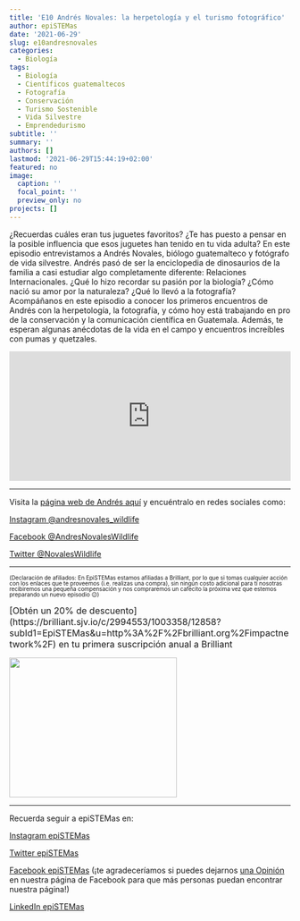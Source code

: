 ```yaml
---
title: 'E10 Andrés Novales: la herpetología y el turismo fotográfico'
author: epiSTEMas
date: '2021-06-29'
slug: e10andresnovales
categories:
  - Biología
tags:
  - Biología
  - Científicos guatemaltecos
  - Fotografía
  - Conservación
  - Turismo Sostenible
  - Vida Silvestre
  - Emprendedurismo
subtitle: ''
summary: ''
authors: []
lastmod: '2021-06-29T15:44:19+02:00'
featured: no
image:
  caption: ''
  focal_point: ''
  preview_only: no
projects: []
---
```


¿Recuerdas cuáles eran tus juguetes favoritos? ¿Te has puesto a pensar en la posible influencia que esos juguetes han tenido en tu vida adulta? En este episodio entrevistamos a Andrés Novales, biólogo guatemalteco y fotógrafo de vida silvestre. Andrés pasó de ser la enciclopedia de dinosaurios de la familia a casi estudiar algo completamente diferente: Relaciones Internacionales. ¿Qué lo hizo recordar su pasión por la biología? ¿Cómo nació su amor por la naturaleza? ¿Qué lo llevó a la fotografía? Acompáñanos en este episodio a conocer los primeros encuentros de Andrés con la herpetología, la fotografía, y cómo hoy está trabajando en pro de la conservación y la comunicación científica en Guatemala. Además, te esperan algunas anécdotas de la vida en el campo y encuentros increíbles con pumas y quetzales.


<iframe src="https://open.spotify.com/embed/episode/0C4KponADwV45leszXnR5M" width="100%" height="232" frameBorder="0" allowtransparency="true" allow="encrypted-media"></iframe>

- - - - -

Visita la [página web de Andrés aquí](https://andresnovaleswildlife.com/) y encuéntralo en redes sociales como: 

[Instagram @andresnovales_wildlife](https://www.instagram.com/andresnovales_wildlife/)

[Facebook @AndresNovalesWildlife](https://www.facebook.com/andresnovaleswildlife)

[Twitter @NovalesWildlife](https://twitter.com/NovalesWildlife)


- - - - -


<font size = 1.5> <p style = "line-height:1"> 
(Declaración de afiliados: En EpiSTEMas estamos afiliadas a Brilliant, por lo que si tomas cualquier acción con los enlaces que te proveemos (i.e. realizas una compra), sin ningún costo adicional para tí nosotras recibiremos una pequeña compensación y nos compraremos un cafecito la próxima vez que estemos preparando un nuevo episodio 😉) 
</font> </p>

<font size="3"> 
[Obtén un 20% de descuento](https://brilliant.sjv.io/c/2994553/1003358/12858?subId1=EpiSTEMas&u=http%3A%2F%2Fbrilliant.org%2Fimpactnetwork%2F) en tu primera suscripción anual a Brilliant </font>


<a href="https://brilliant.sjv.io/c/2994553/1003364/12858?subId1=epiSTEMas&u=http%3A%2F%2Fbrilliant.org%2Fimpactnetwork%2F%3Firclickid%3D%7Bclickid%7D%26utm_medium%3Daffiliates%26utm_campaign%3D%7Birpid%7D%26utm_source%3D%7Bmp_value1%7D%26utm_content%3D%7Btimestamp%7D_%7Biradtype%7D_%7Biradname%7D%26utm_term%3D%7Bmp_value2%7D" target="_top" id="1003364"><img src="//a.impactradius-go.com/display-ad/12858-1003364" border="0" alt="" width="300" height="250"/></a><img height="0" width="0" src="https://imp.pxf.io/i/2994553/1003364/12858?subId1=epiSTEMas" style="position:absolute;visibility:hidden;" border="1" />


- - - - -

Recuerda seguir a epiSTEMas en:

[Instagram epiSTEMas](https://www.instagram.com/epistemas/)  

[Twitter epiSTEMas](https://twitter.com/epiSTEMas_Pod)

[Facebook epiSTEMas](https://www.facebook.com/epiSTEMasPod) (¡te agradeceríamos si puedes dejarnos [una Opinión](https://www.facebook.com/epiSTEMasPod/reviews/) en nuestra página de Facebook para que más personas puedan encontrar nuestra página!)

[LinkedIn epiSTEMas](https://www.linkedin.com/company/epistemas-podcast/)


